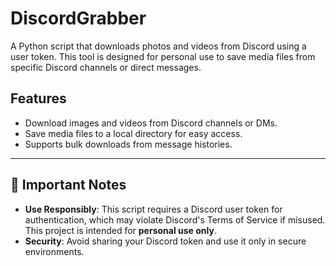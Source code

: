 # DiscordGrabber


A Python script that downloads photos and videos from Discord using a user token. This tool is designed for personal use to save media files from specific Discord channels or direct messages.

## Features
- Download images and videos from Discord channels or DMs.
- Save media files to a local directory for easy access.
- Supports bulk downloads from message histories.

---

## 🚨 Important Notes
- **Use Responsibly**: This script requires a Discord user token for authentication, which may violate Discord's Terms of Service if misused. This project is intended for **personal use only**.  
- **Security**: Avoid sharing your Discord token and use it only in secure environments.
